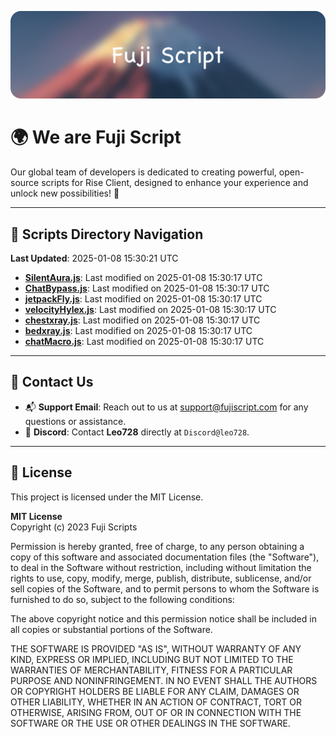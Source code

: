 ![Banner](.github/b.webp)

# 🌍 **We are Fuji Script**

Our global team of developers is dedicated to creating powerful, open-source scripts for Rise Client, designed to enhance your experience and unlock new possibilities! 🌟

---
<!-- SCRIPTS_NAVIGATION_START -->
## 📂 **Scripts Directory Navigation**

**Last Updated**: 2025-01-08 15:30:21 UTC

- **[SilentAura.js](scripts/SilentAura.js)**: Last modified on 2025-01-08 15:30:17 UTC
- **[ChatBypass.js](scripts/ChatBypass.js)**: Last modified on 2025-01-08 15:30:17 UTC
- **[jetpackFly.js](scripts/jetpackFly.js)**: Last modified on 2025-01-08 15:30:17 UTC
- **[velocityHylex.js](scripts/velocityHylex.js)**: Last modified on 2025-01-08 15:30:17 UTC
- **[chestxray.js](scripts/chestxray.js)**: Last modified on 2025-01-08 15:30:17 UTC
- **[bedxray.js](scripts/bedxray.js)**: Last modified on 2025-01-08 15:30:17 UTC
- **[chatMacro.js](scripts/chatMacro.js)**: Last modified on 2025-01-08 15:30:17 UTC

<!-- SCRIPTS_NAVIGATION_END -->

---

## 💬 **Contact Us**  
- 📬 **Support Email**: Reach out to us at [support@fujiscript.com](mailto:support@fujiscript.com) for any questions or assistance.  
- 💬 **Discord**: Contact **Leo728** directly at `Discord@leo728`.

---

## 📜 **License**

This project is licensed under the MIT License.  

**MIT License**  
Copyright (c) 2023 Fuji Scripts  

Permission is hereby granted, free of charge, to any person obtaining a copy of this software and associated documentation files (the "Software"), to deal in the Software without restriction, including without limitation the rights to use, copy, modify, merge, publish, distribute, sublicense, and/or sell copies of the Software, and to permit persons to whom the Software is furnished to do so, subject to the following conditions:  

The above copyright notice and this permission notice shall be included in all copies or substantial portions of the Software.  

THE SOFTWARE IS PROVIDED "AS IS", WITHOUT WARRANTY OF ANY KIND, EXPRESS OR IMPLIED, INCLUDING BUT NOT LIMITED TO THE WARRANTIES OF MERCHANTABILITY, FITNESS FOR A PARTICULAR PURPOSE AND NONINFRINGEMENT. IN NO EVENT SHALL THE AUTHORS OR COPYRIGHT HOLDERS BE LIABLE FOR ANY CLAIM, DAMAGES OR OTHER LIABILITY, WHETHER IN AN ACTION OF CONTRACT, TORT OR OTHERWISE, ARISING FROM, OUT OF OR IN CONNECTION WITH THE SOFTWARE OR THE USE OR OTHER DEALINGS IN THE SOFTWARE.  
